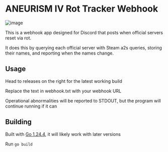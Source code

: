 # ANEURISM IV Rot Tracker Webhook

![image](https://github.com/user-attachments/assets/23e2188a-5e99-491d-8476-0ffe39446026)

This is a webhook app designed for Discord that posts when official servers reset via rot.

It does this by querying each official server with Steam a2s queries, storing their names, and reporting when the names change.

## Usage

Head to releases on the right for the latest working build

Replace the text in webhook.txt with your webhook URL

Operational abnormalities will be reported to STDOUT, but the program will continue running if it can

## Building

Built with [Go 1.24.4](https://go.dev/), it will likely work with later versions

Run `go build`
